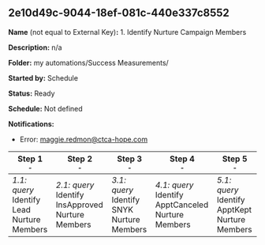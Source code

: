 ## 2e10d49c-9044-18ef-081c-440e337c8552

**Name** (not equal to External Key)**:** 1. Identify Nurture Campaign Members

**Description:** n/a

**Folder:** my automations/Success Measurements/

**Started by:** Schedule

**Status:** Ready

**Schedule:** Not defined

**Notifications:**

* Error: maggie.redmon@ctca-hope.com

| Step 1<br>_<small>-</small>_ | Step 2<br>_<small>-</small>_ | Step 3<br>_<small>-</small>_ | Step 4<br>_<small>-</small>_ | Step 5<br>_<small>-</small>_ |
| --- | --- | --- | --- | --- |
| _1.1: query_<br>Identify Lead Nurture Members | _2.1: query_<br>Identify InsApproved Nurture Members | _3.1: query_<br>Identify SNYK Nurture Members | _4.1: query_<br>Identify ApptCanceled Nurture Members | _5.1: query_<br>Identify ApptKept Nurture Members |
